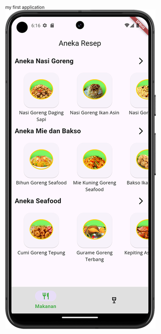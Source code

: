 my first application
![resep makanan](https://raw.githubusercontent.com/bima1313/aneka_resep_app/main/screenshot_1.png)
